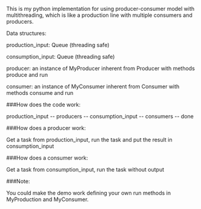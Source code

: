 This is my python implementation for using producer-consumer model with multithreading, which is
like a production line with multiple consumers and producers.

Data structures:

production_input: Queue (threading safe)

consumption_input: Queue (threading safe)

producer: an instance of MyProducer inherent from Producer with methods produce and run

consumer: an instance of MyConsumer inherent from Consumer with methods consume and run

###How does the code work:

production_input --  producers -- consumption_input -- consumers -- done

###How does a producer work:

Get a task from production_input, run the task and put the result in consumption_input

###How does a consumer work:

Get a task from consumption_input, run the task without output

###Note:

You could make the demo work defining your own run methods in MyProduction and MyConsumer.
